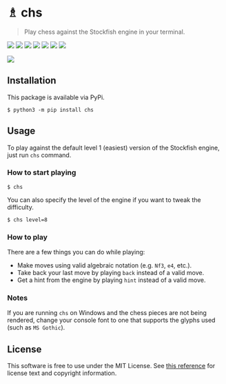 # ♗ chs

> Play chess against the Stockfish engine in your terminal.

<img src="https://travis-ci.org/nickzuber/chs.svg?branch=master" /> <img src="https://img.shields.io/badge/project-active-brightgreen.svg" /> <img src="https://img.shields.io/badge/status-stable-brightgreen.svg" /> <img src="https://img.shields.io/pypi/dm/chs.svg?color=yellow" /> <img src="https://img.shields.io/pypi/format/chs.svg" /> <img src="https://img.shields.io/badge/state-released-brightgreen.svg" /> <img src="https://img.shields.io/badge/license-MIT%20Licence-blue.svg" />

<img src="https://user-images.githubusercontent.com/10540865/100160133-04211a00-2e7d-11eb-81ba-8bdfd49b25aa.png" />

## Installation

This package is available via PyPi.

```
$ python3 -m pip install chs
```

## Usage

To play against the default level 1 (easiest) version of the Stockfish engine, just run `chs` command.

### How to start playing

```
$ chs
```

You can also specify the level of the engine if you want to tweak the difficulty.

```
$ chs level=8
```

### How to play

There are a few things you can do while playing:

* Make moves using valid algebraic notation (e.g. `Nf3`, `e4`, etc.).
* Take back your last move by playing `back` instead of a valid move.
* Get a hint from the engine by playing `hint` instead of a valid move.

### Notes
If you are running `chs` on Windows and the chess pieces are not being rendered, change your console font to one that supports the glyphs used (such as `MS Gothic`).

## License

This software is free to use under the MIT License. See [this reference](https://opensource.org/licenses/MIT) for license text and copyright information.
